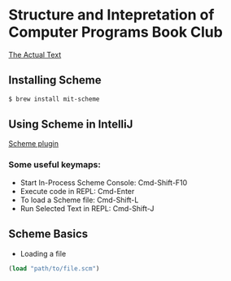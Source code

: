 # Structure and Intepretation of Computer Programs Book Club

[The Actual Text](https://mitpress.mit.edu/sites/default/files/sicp/full-text/book/book.html)

## Installing Scheme

```bash
$ brew install mit-scheme
```

## Using Scheme in IntelliJ

[Scheme plugin](https://plugins.jetbrains.com/plugin/10171-scheme/)

### Some useful keymaps:

- Start In-Process Scheme Console: Cmd-Shift-F10
- Execute code in REPL: Cmd-Enter
- To load a Scheme file: Cmd-Shift-L
- Run Selected Text in REPL: Cmd-Shift-J

## Scheme Basics

- Loading a file
```scheme
(load "path/to/file.scm")
```
